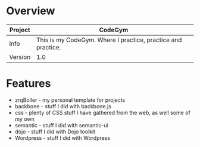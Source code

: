 # Overview

 Project | CodeGym  
--- | ---
Info | This is my CodeGym. Where I practice, practice and practice.
Version | 1.0


# Features
* zrqBoiler - my personal template for projects
* backbone - stuff I did with backbone.js
* css - plenty of CSS stuff I have gathered from the web, as well some of my own
* semantic - stuff I did with semantic-ui
* dojo - stuff I did with Dojo toolkit
* Wordpress - stuff I did with Wordpress

